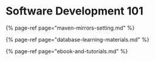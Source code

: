 # Software Development 101

{% page-ref page="maven-mirrors-setting.md" %}

{% page-ref page="database-learning-materials.md" %}

{% page-ref page="ebook-and-tutorials.md" %}



